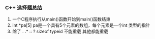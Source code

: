 ### C++ 选择题总结     

1. 一个C程序执行从main()函数开始到main()函数结束
2. int *pa[5]  pa是一个具有5个元素的数组，每个元素是一个int 类型的指针 
3. 除了 .   .*   ::  ?  sizeof  typeid 不能重载 其他都能重载





